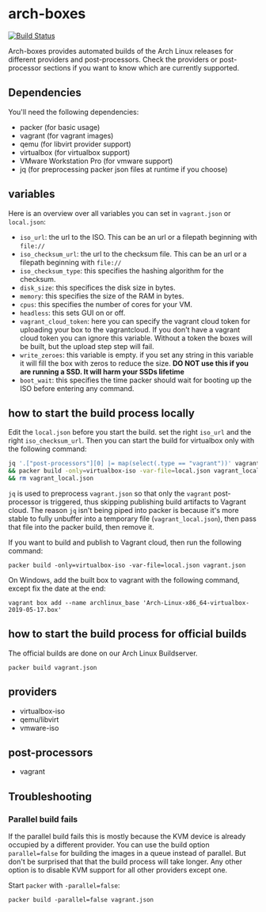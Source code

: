 # arch-boxes
[![Build Status](https://travis-ci.org/archlinux/arch-boxes.svg?branch=master)](https://travis-ci.org/archlinux/arch-boxes)

Arch-boxes provides automated builds of the Arch Linux releases for
different providers and post-processors. Check the providers or post-processor sections if you want to know
which are currently supported.

## Dependencies

You'll need the following dependencies:

* packer (for basic usage)
* vagrant (for vagrant images)
* qemu (for libvirt provider support)
* virtualbox (for virtualbox support)
* VMware Workstation Pro (for vmware support)
* jq (for preprocessing packer json files at runtime if you choose)

## variables
Here is an overview over all variables you can set in `vagrant.json` or
`local.json`:

* `iso_url`: the url to the ISO. This can be an url or a filepath
  beginning with `file://`
* `iso_checksum_url`: the url to the checksum file. This can be an url
  or a filepath beginning with `file://`
* `iso_checksum_type`: this specifies the hashing algorithm for the
  checksum.
* `disk_size`: this specifices the disk size in bytes.
* `memory`: this specifies the size of the RAM in bytes.
* `cpus`: this specifies the number of cores for your VM.
* `headless`: this sets GUI on or off.
* `vagrant_cloud_token`: here you can specify the vagrant cloud token for 
  uploading your box to the vagrantcloud. If you don't have a vagrant cloud 
  token you can ignore this variable. Without a token the boxes will be
  built, but the upload step step will fail.
* `write_zeroes`: this variable is empty. if you set any string in this
  variable it will fill the box with zeros to reduce the size. **DO NOT
  use this if you are running a SSD. It will harm your SSDs lifetime**
* `boot_wait`: this specifies the time packer should wait for booting up
  the ISO before entering any command.

## how to start the build process locally
Edit the `local.json` before you start the build. set the right
`iso_url` and the right `iso_checksum_url`. Then you can start the build
for virtualbox only with the following command:

```bash
jq '.["post-processors"][0] |= map(select(.type == "vagrant"))' vagrant.json > vagrant_local.json \
&& packer build -only=virtualbox-iso -var-file=local.json vagrant_local.json \
&& rm vagrant_local.json
```

`jq` is used to preprocess `vagrant.json` so that only the `vagrant` post-processor is triggered, thus skipping publishing build artifacts to Vagrant cloud. The reason `jq` isn't being piped into packer is because it's more stable to fully unbuffer into a temporary file (`vagrant_local.json`), then pass that file into the packer build, then remove it.

If you want to build and publish to Vagrant cloud, then run the following command:

`packer build -only=virtualbox-iso -var-file=local.json vagrant.json`

On Windows, add the built box to vagrant with the following command, except fix the date at the end:

`vagrant box add --name archlinux_base 'Arch-Linux-x86_64-virtualbox-2019-05-17.box'`

## how to start the build process for official builds
The official builds are done on our Arch Linux Buildserver.

`packer build vagrant.json`

## providers

* virtualbox-iso
* qemu/libvirt
* vmware-iso

## post-processors

* vagrant

## Troubleshooting

### Parallel build fails
If the parallel build fails this is mostly because the KVM device is
already occupied by a different provider. You can use the build option
`parallel=false` for building the images in a queue instead of parallel.
But don't be surprised that that the build process will take longer. Any
other option is to disable KVM support for all other providers except
one.

Start `packer` with `-parallel=false`:

`packer build -parallel=false vagrant.json`
